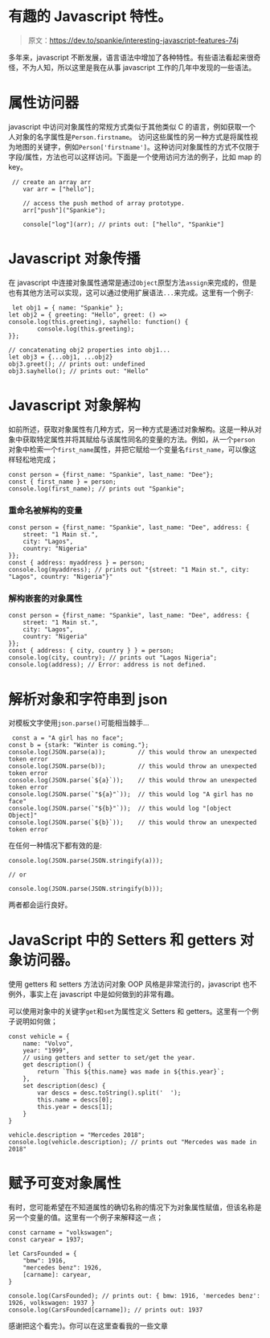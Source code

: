 # 有趣的 Javascript 特性。

> 原文：<https://dev.to/spankie/interesting-javascript-features-74j>

多年来，javascript 不断发展，语言语法中增加了各种特性。有些语法看起来很奇怪，不为人知，所以这里是我在从事 javascript 工作的几年中发现的一些语法。

# 属性访问器

javascript 中访问对象属性的常规方式类似于其他类似 C 的语言，例如获取一个人对象的名字属性是`Person.firstname`。
访问这些属性的另一种方式是将属性视为地图的关键字，例如`Person['firstname']`。这种访问对象属性的方式不仅限于字段/属性，方法也可以这样访问。下面是一个使用访问方法的例子，比如 map 的 key。

```
 // create an array arr
    var arr = ["hello"];

    // access the push method of array prototype.
    arr["push"]("Spankie");

    console["log"](arr); // prints out: ["hello", "Spankie"] 
```

# Javascript 对象传播

在 javascript 中连接对象属性通常是通过`Object`原型方法`assign`来完成的，但是也有其他方法可以实现，这可以通过使用扩展语法`...`来完成。这里有一个例子:

```
 let obj1 = { name: "Spankie" };
let obj2 = { greeting: "Hello", greet: () => console.log(this.greeting), sayhello: function() {
        console.log(this.greeting);
}};

// concatenating obj2 properties into obj1...
let obj3 = {...obj1, ...obj2}
obj3.greet(); // prints out: undefined
obj3.sayhello(); // prints out: "Hello" 
```

# Javascript 对象解构

如前所述，获取对象属性有几种方式，另一种方式是通过对象解构。这是一种从对象中获取特定属性并将其赋给与该属性同名的变量的方法。例如，从一个`person`对象中检索一个`first_name`属性，并把它赋给一个变量名`first_name`，可以像这样轻松地完成；

```
const person = {first_name: "Spankie", last_name: "Dee"};
const { first_name } = person;
console.log(first_name); // prints out "Spankie"; 
```

### 重命名被解构的变量

```
const person = {first_name: "Spankie", last_name: "Dee", address: {
    street: "1 Main st.",
    city: "Lagos",
    country: "Nigeria"
}};
const { address: myaddress } = person;
console.log(myaddress); // prints out "{street: "1 Main st.", city: "Lagos", country: "Nigeria"}" 
```

### 解构嵌套的对象属性

```
const person = {first_name: "Spankie", last_name: "Dee", address: {
    street: "1 Main st.",
    city: "Lagos",
    country: "Nigeria"
}};
const { address: { city, country } } = person;
console.log(city, country); // prints out "Lagos Nigeria";
console.log(address); // Error: address is not defined. 
```

# 解析对象和字符串到 json

对模板文字使用`json.parse()`可能相当棘手...

```
 const a = "A girl has no face";
const b = {stark: "Winter is coming."};
console.log(JSON.parse(a));         // this would throw an unexpected token error
console.log(JSON.parse(b));         // this would throw an unexpected token error
console.log(JSON.parse(`${a}`));    // this would throw an unexpected token error
console.log(JSON.parse(`"${a}"`));  // this would log "A girl has no face"
console.log(JSON.parse(`"${b}"`));  // this would log "[object Object]"
console.log(JSON.parse(`${b}`));    // this would throw an unexpected token error 
```

在任何一种情况下都有效的是:

```
console.log(JSON.parse(JSON.stringify(a)));

// or

console.log(JSON.parse(JSON.stringify(b))); 
```

两者都会运行良好。

# JavaScript 中的 Setters 和 getters 对象访问器。

使用 getters 和 setters 方法访问对象 OOP 风格是非常流行的，javascript 也不例外，事实上在 javascript 中是如何做到的非常有趣。

可以使用对象中的关键字`get`和`set`为属性定义 Setters 和 getters。这里有一个例子说明如何做；

```
const vehicle = {
    name: "Volvo",
    year: "1999",
    // using getters and setter to set/get the year.
    get description() {
        return `This ${this.name} was made in ${this.year}`;
    },
    set description(desc) {
        var descs = desc.toString().split('  ');
        this.name = descs[0];
        this.year = descs[1];
    }
}

vehicle.description = "Mercedes 2018";
console.log(vehicle.description); // prints out "Mercedes was made in 2018" 
```

# 赋予可变对象属性

有时，您可能希望在不知道属性的确切名称的情况下为对象属性赋值，但该名称是另一个变量的值。这里有一个例子来解释这一点；

```
const carname = "volkswagen";
const caryear = 1937;

let CarsFounded = {
    "bmw": 1916,
    "mercedes benz": 1926,
    [carname]: caryear,
}

console.log(CarsFounded); // prints out: { bmw: 1916, 'mercedes benz': 1926, volkswagen: 1937 }
console.log(CarsFounded[carname]); // prints out: 1937 
```

感谢把这个看完:)。你可以在这里查看我的一些文章